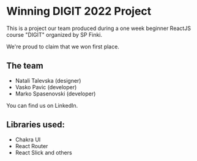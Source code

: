# Winning DIGIT 2022 Project

This is a project our team produced during a one week beginner ReactJS course "DIGIT" organized by SP Finki. 

We're proud to claim that we won first place.

## The team
- Natali Talevska (designer)
- Vasko Pavic (developer)
- Marko Spasenovski (developer)

You can find us on LinkedIn.

## Libraries used:
- Chakra UI
- React Router
- React Slick
and others
